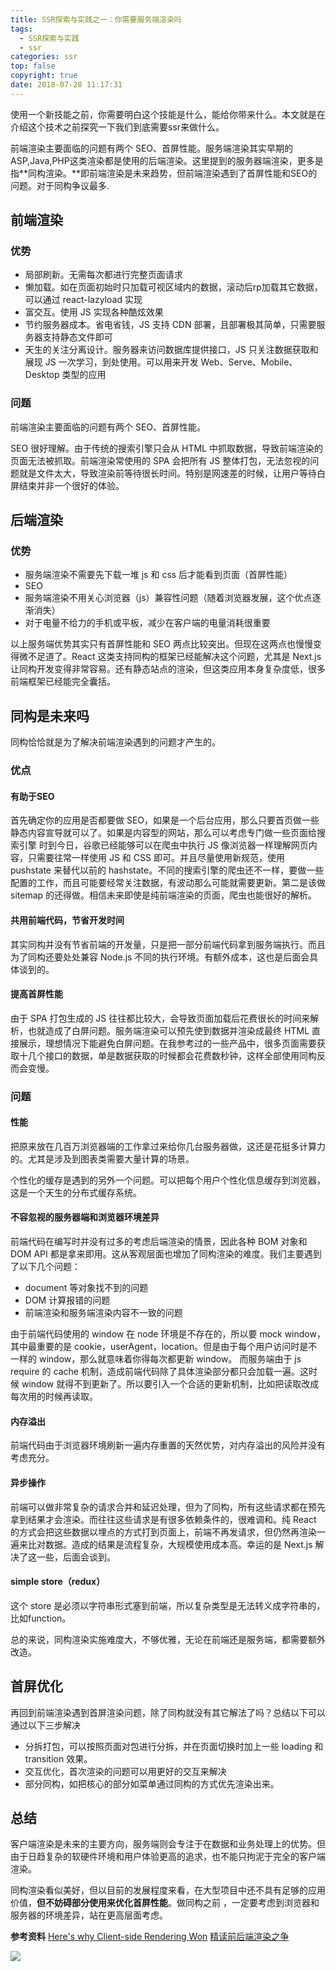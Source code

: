 ```yaml
---
title: SSR探索与实践之一：你需要服务端渲染吗
tags:
  - SSR探索与实践
  - ssr
categories: ssr
top: false
copyright: true
date: 2018-07-28 11:17:31
---
```

使用一个新技能之前，你需要明白这个技能是什么，能给你带来什么。本文就是在介绍这个技术之前探究一下我们到底需要ssr来做什么。
<!--more-->

前端渲染主要面临的问题有两个 SEO、首屏性能。服务端渲染其实早期的ASP,Java,PHP这类渲染都是使用的后端渲染。这里提到的服务器端渲染，更多是指**同构渲染。**即前端渲染是未来趋势，但前端渲染遇到了首屏性能和SEO的问题。对于同构争议最多.
## 前端渲染
### 优势
* 局部刷新。无需每次都进行完整页面请求
* 懒加载。如在页面初始时只加载可视区域内的数据，滚动后rp加载其它数据，可以通过 react-lazyload 实现
* 富交互。使用 JS 实现各种酷炫效果
* 节约服务器成本。省电省钱，JS 支持 CDN 部署，且部署极其简单，只需要服务器支持静态文件即可
* 天生的关注分离设计。服务器来访问数据库提供接口，JS 只关注数据获取和展现
JS 一次学习，到处使用。可以用来开发 Web、Serve、Mobile、Desktop 类型的应用

### 问题
前端渲染主要面临的问题有两个 SEO、首屏性能。

SEO 很好理解。由于传统的搜索引擎只会从 HTML 中抓取数据，导致前端渲染的页面无法被抓取。前端渲染常使用的 SPA 会把所有 JS 整体打包，无法忽视的问题就是文件太大，导致渲染前等待很长时间。特别是网速差的时候，让用户等待白屏结束并非一个很好的体验。

## 后端渲染
### 优势
* 服务端渲染不需要先下载一堆 js 和 css 后才能看到页面（首屏性能）
* SEO
* 服务端渲染不用关心浏览器（js）兼容性问题（随着浏览器发展，这个优点逐渐消失）
* 对于电量不给力的手机或平板，减少在客户端的电量消耗很重要

以上服务端优势其实只有首屏性能和 SEO 两点比较突出。但现在这两点也慢慢变得微不足道了。React 这类支持同构的框架已经能解决这个问题，尤其是 Next.js 让同构开发变得非常容易。还有静态站点的渲染，但这类应用本身复杂度低，很多前端框架已经能完全囊括。

## 同构是未来吗
同构恰恰就是为了解决前端渲染遇到的问题才产生的。
### 优点
#### 有助于SEO
首先确定你的应用是否都要做 SEO，如果是一个后台应用，那么只要首页做一些静态内容宣导就可以了。如果是内容型的网站，那么可以考虑专门做一些页面给搜索引擎
时到今日，谷歌已经能够可以在爬虫中执行 JS 像浏览器一样理解网页内容，只需要往常一样使用 JS 和 CSS 即可。并且尽量使用新规范，使用 pushstate 来替代以前的 hashstate。不同的搜索引擎的爬虫还不一样，要做一些配置的工作，而且可能要经常关注数据，有波动那么可能就需要更新。第二是该做 sitemap 的还得做。相信未来即使是纯前端渲染的页面，爬虫也能很好的解析。
#### 共用前端代码，节省开发时间
其实同构并没有节省前端的开发量，只是把一部分前端代码拿到服务端执行。而且为了同构还要处处兼容 Node.js 不同的执行环境。有额外成本，这也是后面会具体谈到的。
#### 提高首屏性能
由于 SPA 打包生成的 JS 往往都比较大，会导致页面加载后花费很长的时间来解析，也就造成了白屏问题。服务端渲染可以预先使到数据并渲染成最终 HTML 直接展示，理想情况下能避免白屏问题。在我参考过的一些产品中，很多页面需要获取十几个接口的数据，单是数据获取的时候都会花费数秒钟，这样全部使用同构反而会变慢。

### 问题
#### 性能
把原来放在几百万浏览器端的工作拿过来给你几台服务器做，这还是花挺多计算力的。尤其是涉及到图表类需要大量计算的场景。

个性化的缓存是遇到的另外一个问题。可以把每个用户个性化信息缓存到浏览器，这是一个天生的分布式缓存系统。

#### 不容忽视的服务器端和浏览器环境差异
前端代码在编写时并没有过多的考虑后端渲染的情景，因此各种 BOM 对象和 DOM API 都是拿来即用。这从客观层面也增加了同构渲染的难度。我们主要遇到了以下几个问题：
* document 等对象找不到的问题
* DOM 计算报错的问题
* 前端渲染和服务端渲染内容不一致的问题

由于前端代码使用的 window 在 node 环境是不存在的，所以要 mock window，其中最重要的是 cookie，userAgent，location。但是由于每个用户访问时是不一样的 window，那么就意味着你得每次都更新 window。
而服务端由于 js require 的 cache 机制，造成前端代码除了具体渲染部分都只会加载一遍。这时候 window 就得不到更新了。所以要引入一个合适的更新机制，比如把读取改成每次用的时候再读取。

#### 内存溢出
前端代码由于浏览器环境刷新一遍内存重置的天然优势，对内存溢出的风险并没有考虑充分。

#### 异步操作
前端可以做非常复杂的请求合并和延迟处理，但为了同构，所有这些请求都在预先拿到结果才会渲染。而往往这些请求是有很多依赖条件的，很难调和。纯 React 的方式会把这些数据以埋点的方式打到页面上，前端不再发请求，但仍然再渲染一遍来比对数据。造成的结果是流程复杂，大规模使用成本高。幸运的是 Next.js 解决了这一些，后面会谈到。

#### simple store（redux）
这个 store 是必须以字符串形式塞到前端，所以复杂类型是无法转义成字符串的，比如function。

总的来说，同构渲染实施难度大，不够优雅，无论在前端还是服务端，都需要额外改造。

## 首屏优化
再回到前端渲染遇到首屏渲染问题，除了同构就没有其它解法了吗？总结以下可以通过以下三步解决
* 分拆打包，可以按照页面对包进行分拆，并在页面切换时加上一些 loading 和 transition 效果。
* 交互优化，首次渲染的问题可以用更好的交互来解决
* 部分同构，如把核心的部分如菜单通过同构的方式优先渲染出来。

## 总结
客户端渲染是未来的主要方向，服务端则会专注于在数据和业务处理上的优势。但由于日趋复杂的软硬件环境和用户体验更高的追求，也不能只拘泥于完全的客户端渲染。

同构渲染看似美好，但以目前的发展程度来看，在大型项目中还不具有足够的应用价值，**但不妨碍部分使用来优化首屏性能**。做同构之前 ，一定要考虑到浏览器和服务器的环境差异，站在更高层面考虑。

**参考资料**
[Here's why Client-side Rendering Won](https://medium.freecodecamp.com/heres-why-client-side-rendering-won-46a349fadb52)
[精读前后端渲染之争](https://github.com/camsong/blog/issues/8)

![](http://static.zhyjor.com/wexin.png)
